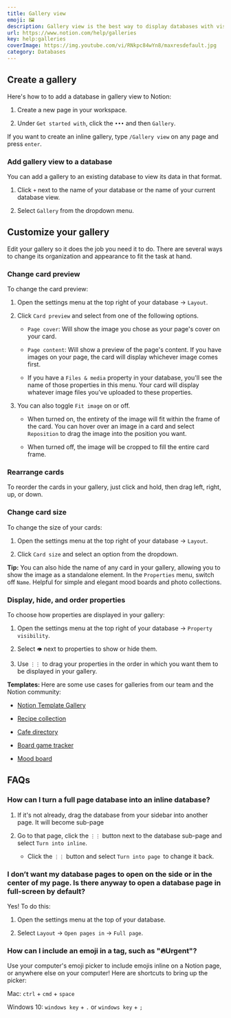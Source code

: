 ```yaml
---
title: Gallery view
emoji: 🖼️
description: Gallery view is the best way to display databases with visual components, like mood boards, office directories, virtual recipe boxes, and more 🖼️
url: https://www.notion.com/help/galleries
key: help:galleries
coverImage: https://img.youtube.com/vi/RNkpc84wYn8/maxresdefault.jpg
category: Databases
---
```


## Create a gallery

Here's how to to add a database in gallery view to Notion:

1. Create a new page in your workspace.

2. Under `Get started with`, click the `•••` and then `Gallery`.

If you want to create an inline gallery, type `/Gallery view` on any page and press `enter`.

### Add gallery view to a database

You can add a gallery to an existing database to view its data in that format.

1. Click `+` next to the name of your database or the name of your current database view.

2. Select `Gallery` from the dropdown menu.

## Customize your gallery

Edit your gallery so it does the job you need it to do. There are several ways to change its organization and appearance to fit the task at hand.

### Change card preview

To change the card preview:

1. Open the settings menu at the top right of your database → `Layout`.

2. Click `Card preview` and select from one of the following options.

   * `Page cover`: Will show the image you chose as your page's cover on your card.

   * `Page content`: Will show a preview of the page's content. If you have images on your page, the card will display whichever image comes first.

   * If you have a `Files & media` property in your database, you'll see the name of those properties in this menu. Your card will display whatever image files you’ve uploaded to these properties.

3. You can also toggle `Fit image` on or off.

   * When turned on, the entirety of the image will fit within the frame of the card. You can hover over an image in a card and select `Reposition` to drag the image into the position you want.

   * When turned off, the image will be cropped to fill the entire card frame.

### Rearrange cards

To reorder the cards in your gallery, just click and hold, then drag left, right, up, or down.

### Change card size

To change the size of your cards:

1. Open the settings menu at the top right of your database → `Layout`.

2. Click `Card size` and select an option from the dropdown.

**Tip:** You can also hide the name of any card in your gallery, allowing you to show the image as a standalone element. In the `Properties` menu, switch off `Name`. Helpful for simple and elegant mood boards and photo collections.

### Display, hide, and order properties

To choose how properties are displayed in your gallery:

1. Open the settings menu at the top right of your database → `Property visibility`.

2. Select `👁️` next to properties to show or hide them.

3. Use `⋮⋮` to drag your properties in the order in which you want them to be displayed in your gallery.

**Templates:&#x20;**&#x48;ere are some use cases for galleries from our team and the Notion community:

* [Notion Template Gallery](https://www.notion.com/templates)

* [Recipe collection](https://www.notion.com/ab2ccdc41ede45bba2bdba32ec7eff4b)

* [Cafe directory](https://www.notion.com/8bf32f9bcd8d48428c7ae19dad4d344d)

* [Board game tracker](https://www.notion.com/072c294477a74403bd4b54775d1e71f3)

* [Mood board](https://www.notion.com/Mood-Board-635430966fd243ff9355fda08363d81c)


## FAQs

### How can I turn a full page database into an inline database?

1. If it's not already, drag the database from your sidebar into another page. It will become sub-page

2. Go to that page, c<!-- -->lick the `⋮⋮` button next to the database sub-page and select `Turn into inline`.

   * Click the `⋮⋮` button and select `Turn into page `to change it back.


### I don’t want my database pages to open on the side or in the center of my page. Is there anyway to open a database page in full-screen by default?

Yes! To do this:

1. Open the settings menu at the top of your database.

2. Select `Layout` → `Open pages in` → `Full page`.


### How can I include an emoji in a tag, such as "🔥Urgent"?

Use your computer's emoji picker to include emojis inline on a Notion page, or anywhere else on your computer! Here are shortcuts to bring up the picker:

Mac: `ctrl` + `cmd` + `space`

Windows 10: `windows key` + `.` or `windows key` + `;`
